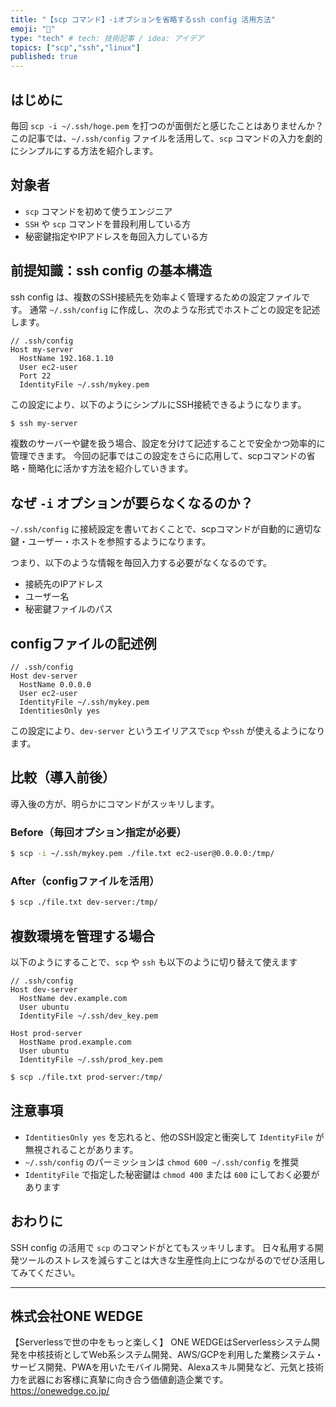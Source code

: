 ```yaml
---
title: "【scp コマンド】-iオプションを省略するssh config 活用方法"
emoji: "🔐"
type: "tech" # tech: 技術記事 / idea: アイデア
topics: ["scp","ssh","linux"]
published: true
---
```


## はじめに

毎回 `scp -i ~/.ssh/hoge.pem` を打つのが面倒だと感じたことはありませんか？
この記事では、`~/.ssh/config` ファイルを活用して、`scp` コマンドの入力を劇的にシンプルにする方法を紹介します。

## 対象者

* `scp` コマンドを初めて使うエンジニア
* `SSH` や `scp` コマンドを普段利用している方
* 秘密鍵指定やIPアドレスを毎回入力している方

## 前提知識：ssh config の基本構造

ssh config は、複数のSSH接続先を効率よく管理するための設定ファイルです。
通常 `~/.ssh/config` に作成し、次のような形式でホストごとの設定を記述します。

```sshconfig
// .ssh/config
Host my-server
  HostName 192.168.1.10
  User ec2-user
  Port 22
  IdentityFile ~/.ssh/mykey.pem
```

この設定により、以下のようにシンプルにSSH接続できるようになります。

```bash
$ ssh my-server
```

複数のサーバーや鍵を扱う場合、設定を分けて記述することで安全かつ効率的に管理できます。
今回の記事ではこの設定をさらに応用して、scpコマンドの省略・簡略化に活かす方法を紹介していきます。

## なぜ `-i` オプションが要らなくなるのか？

`~/.ssh/config` に接続設定を書いておくことで、scpコマンドが自動的に適切な鍵・ユーザー・ホストを参照するようになります。

つまり、以下のような情報を毎回入力する必要がなくなるのです。

* 接続先のIPアドレス
* ユーザー名
* 秘密鍵ファイルのパス

## configファイルの記述例

```sshconfig
// .ssh/config
Host dev-server
  HostName 0.0.0.0
  User ec2-user
  IdentityFile ~/.ssh/mykey.pem
  IdentitiesOnly yes
```

この設定により、`dev-server` というエイリアスで`scp` や`ssh` が使えるようになります。

## 比較（導入前後）

導入後の方が、明らかにコマンドがスッキリします。


### Before（毎回オプション指定が必要）

```bash
$ scp -i ~/.ssh/mykey.pem ./file.txt ec2-user@0.0.0.0:/tmp/
```

### After（configファイルを活用）

```bash
$ scp ./file.txt dev-server:/tmp/
```

## 複数環境を管理する場合

以下のようにすることで、`scp` や `ssh` も以下のように切り替えて使えます

```sshconfig
// .ssh/config
Host dev-server
  HostName dev.example.com
  User ubuntu
  IdentityFile ~/.ssh/dev_key.pem

Host prod-server
  HostName prod.example.com
  User ubuntu
  IdentityFile ~/.ssh/prod_key.pem
```

```bash
$ scp ./file.txt prod-server:/tmp/
```

## 注意事項

* `IdentitiesOnly yes` を忘れると、他のSSH設定と衝突して `IdentityFile` が無視されることがあります。
* `~/.ssh/config` のパーミッションは `chmod 600 ~/.ssh/config` を推奨
* `IdentityFile` で指定した秘密鍵は `chmod 400` または `600` にしておく必要があります

## おわりに

SSH config の活用で `scp` のコマンドがとてもスッキリします。
日々私用する開発ツールのストレスを減らすことは大きな生産性向上につながるのでぜひ活用してみてください。

---

## 株式会社ONE WEDGE
【Serverlessで世の中をもっと楽しく】
ONE WEDGEはServerlessシステム開発を中核技術としてWeb系システム開発、AWS/GCPを利用した業務システム・サービス開発、PWAを用いたモバイル開発、Alexaスキル開発など、元気と技術力を武器にお客様に真摯に向き合う価値創造企業です。
https://onewedge.co.jp/